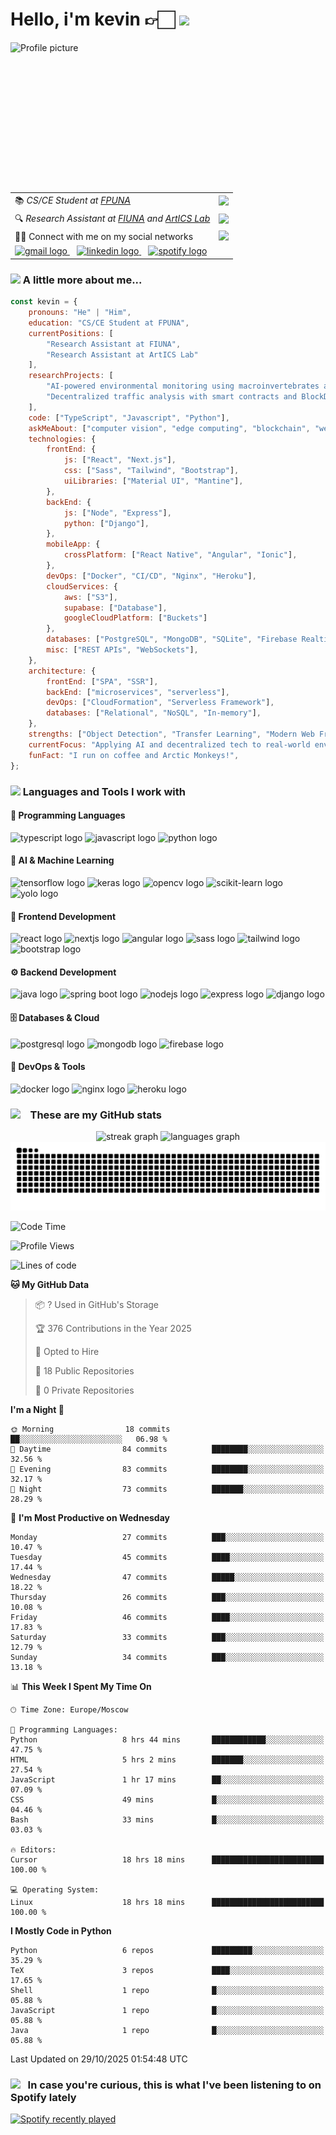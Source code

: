 <h1>Hello, i'm kevin 👉🏻 <img src="https://i.imgur.com/8FPFLWB.gif" style="width: auto; height: 100px; object-fit: cover;""></h1>
<div>
    <img style="width: auto; height: 240px; object-fit: cover;" src="https://i.imgur.com/vIHPlnH.jpeg" alt="Profile picture" align="left" />
    <table>
      <tr>
        <td>📚 <em>CS/CE Student at <a href="https://www.pol.una.py/">FPUNA</a></em></td>
        <td><img src="https://i.imgur.com/Q6VLyDp.gif" width="65"></td>
      </tr>
      <tr>
        <td>🔍 <em>Research Assistant at <a href="https://www.ing.una.py/">FIUNA</a> and <a href="http://artics.com.py/">ArtICS Lab</a></em></td>
        <td><img src="https://i.imgur.com/Un3pllA.png" width="65"></td>
      </tr>
      <tr>
        <td>👋🏻 Connect with me on my social networks</td>
        <td><img src="https://i.imgur.com/CkTxoTX.gif" width="65"></td>
      </tr>
      <tr>
        <td colspan="2">
          <a href="mailto:gsmkev@gmail.com">
            <img src="https://img.shields.io/static/v1?message=Gmail&logo=gmail&label=&color=D14836&logoColor=white&labelColor=&style=for-the-badge" height="35" alt="gmail logo" />
          </a>
          &nbsp;&nbsp;
          <a href="https://www.linkedin.com/in/gsmkev">
            <img src="https://img.shields.io/static/v1?message=LinkedIn&logo=linkedin&label=&color=0077B5&logoColor=white&labelColor=&style=for-the-badge" height="35" alt="linkedin logo" />
          </a>
          &nbsp;&nbsp;
          <a href="https://open.spotify.com/user/rlostnjw38yzkrvwq8t3qchym?si=d1673a41fe454606">
            <img src="https://img.shields.io/static/v1?message=Spotify&logo=spotify&label=&color=1DB954&logoColor=white&labelColor=&style=for-the-badge" height="35" alt="spotify logo" />
          </a>
        </td>
      </tr>
    </table>
</div>


### <img src="https://media.giphy.com/media/VgCDAzcKvsR6OM0uWg/giphy.gif" width="50"> A little more about me...  



```javascript
const kevin = {
    pronouns: "He" | "Him",
    education: "CS/CE Student at FPUNA",
    currentPositions: [
        "Research Assistant at FIUNA",
        "Research Assistant at ArtICS Lab"
    ],
    researchProjects: [
        "AI-powered environmental monitoring using macroinvertebrates as bioindicators",
        "Decentralized traffic analysis with smart contracts and BlockDAG"
    ],
    code: ["TypeScript", "Javascript", "Python"],
    askMeAbout: ["computer vision", "edge computing", "blockchain", "web dev", "tech research"],
    technologies: {
        frontEnd: {
            js: ["React", "Next.js"],
            css: ["Sass", "Tailwind", "Bootstrap"],
            uiLibraries: ["Material UI", "Mantine"],
        },
        backEnd: {
            js: ["Node", "Express"],
            python: ["Django"],
        },
        mobileApp: {
            crossPlatform: ["React Native", "Angular", "Ionic"],
        },
        devOps: ["Docker", "CI/CD", "Nginx", "Heroku"],
        cloudServices: {
            aws: ["S3"],
            supabase: ["Database"],
            googleCloudPlatform: ["Buckets"]
        },
        databases: ["PostgreSQL", "MongoDB", "SQLite", "Firebase Realtime DB"],
        misc: ["REST APIs", "WebSockets"],
    },
    architecture: {
        frontEnd: ["SPA", "SSR"],
        backEnd: ["microservices", "serverless"],
        devOps: ["CloudFormation", "Serverless Framework"],
        databases: ["Relational", "NoSQL", "In-memory"],
    },
    strengths: ["Object Detection", "Transfer Learning", "Modern Web Frameworks"],
    currentFocus: "Applying AI and decentralized tech to real-world environmental and mobility challenges",
    funFact: "I run on coffee and Arctic Monkeys!",
};
```

### <img src="https://i.imgur.com/BX84e1Z.gif" width="40">  Languages and Tools I work with 

#### 🐍 Programming Languages
<div>
    <img src="https://img.shields.io/badge/TypeScript-007ACC?style=for-the-badge&logo=typescript&logoColor=white" height="30" alt="typescript logo"  />
    <img src="https://img.shields.io/badge/JavaScript-F7DF1E?style=for-the-badge&logo=javascript&logoColor=black" height="30" alt="javascript logo"  />
    <img src="https://img.shields.io/badge/Python-3776AB?style=for-the-badge&logo=python&logoColor=white" height="30" alt="python logo"  />
</div>

#### 🤖 AI & Machine Learning
<div>
    <img src="https://img.shields.io/badge/TensorFlow-FF6F00?style=for-the-badge&logo=tensorflow&logoColor=white" height="30" alt="tensorflow logo"  />
    <img src="https://img.shields.io/badge/Keras-D00000?style=for-the-badge&logo=keras&logoColor=white" height="30" alt="keras logo"  />
    <img src="https://img.shields.io/badge/OpenCV-5C3EE8?style=for-the-badge&logo=opencv&logoColor=white" height="30" alt="opencv logo"  />
    <img src="https://img.shields.io/badge/scikit_learn-F7931E?style=for-the-badge&logo=scikit-learn&logoColor=white" height="30" alt="scikit-learn logo"  />
    <img src="https://img.shields.io/badge/YOLO-00FFFF?style=for-the-badge&logo=yolo&logoColor=black" height="30" alt="yolo logo"  />
</div>

#### 🎨 Frontend Development
<div>
    <img src="https://img.shields.io/badge/React-20232A?style=for-the-badge&logo=react&logoColor=61DAFB" height="30" alt="react logo"  />
    <img src="https://img.shields.io/badge/Next.js-000000?style=for-the-badge&logo=next.js&logoColor=white" height="30" alt="nextjs logo"  />
    <img src="https://img.shields.io/badge/Angular-DD0031?style=for-the-badge&logo=angular&logoColor=white" height="30" alt="angular logo"  />
    <img src="https://img.shields.io/badge/Sass-CC6699?style=for-the-badge&logo=sass&logoColor=white" height="30" alt="sass logo"  />
    <img src="https://img.shields.io/badge/Tailwind_CSS-38B2AC?style=for-the-badge&logo=tailwind-css&logoColor=white" height="30" alt="tailwind logo"  />
    <img src="https://img.shields.io/badge/Bootstrap-563D7C?style=for-the-badge&logo=bootstrap&logoColor=white" height="30" alt="bootstrap logo"  />
</div>

#### ⚙️ Backend Development
<div>
    <img src="https://img.shields.io/badge/Java-ED8B00?style=for-the-badge&logo=openjdk&logoColor=white" height="30" alt="java logo"  />
    <img src="https://img.shields.io/badge/Spring_Boot-6DB33F?style=for-the-badge&logo=spring-boot&logoColor=white" height="30" alt="spring boot logo"  />
    <img src="https://img.shields.io/badge/Node.js-43853D?style=for-the-badge&logo=node.js&logoColor=white" height="30" alt="nodejs logo"  />
    <img src="https://img.shields.io/badge/Express.js-404D59?style=for-the-badge&logo=express&logoColor=white" height="30" alt="express logo"  />
    <img src="https://img.shields.io/badge/Django-092E20?style=for-the-badge&logo=django&logoColor=white" height="30" alt="django logo"  />
</div>

#### 🗄️ Databases & Cloud
<div>
    <img src="https://img.shields.io/badge/PostgreSQL-316192?style=for-the-badge&logo=postgresql&logoColor=white" height="30" alt="postgresql logo"  />
    <img src="https://img.shields.io/badge/MongoDB-4EA94B?style=for-the-badge&logo=mongodb&logoColor=white" height="30" alt="mongodb logo"  />
    <img src="https://img.shields.io/badge/Firebase-FFCA28?style=for-the-badge&logo=firebase&logoColor=black" height="30" alt="firebase logo"  />
</div>

#### 🚀 DevOps & Tools
<div>
    <img src="https://img.shields.io/badge/Docker-2496ED?style=for-the-badge&logo=docker&logoColor=white" height="30" alt="docker logo"  />
    <img src="https://img.shields.io/badge/NGINX-009639?style=for-the-badge&logo=nginx&logoColor=white" height="30" alt="nginx logo"  />
    <img src="https://img.shields.io/badge/Heroku-430098?style=for-the-badge&logo=heroku&logoColor=white" height="30" alt="heroku logo"  />
</div>


### <img src="https://i.imgur.com/0VNhedE.gif" width="50"> &nbsp;&nbsp; These are my GitHub stats 

<p align="center">
    <img src="https://streak-stats.demolab.com?user=gsmkev&locale=en&mode=daily&theme=rose_pine&hide_border=true&border_radius=5" height="150" alt="streak graph" />
    <img src="https://github-readme-stats.vercel.app/api/top-langs?username=gsmkev&locale=en&hide_title=false&layout=compact&card_width=320&langs_count=5&theme=rose_pine&hide_border=true" height="150" alt="languages graph" />
    <img src="https://raw.githubusercontent.com/gsmkev/gsmkev/output/snake.svg" alt="Snake animation" />
</p>

<!--START_SECTION:waka-->
![Code Time](http://img.shields.io/badge/Code%20Time-448%20hrs%202%20mins-blue)

![Profile Views](http://img.shields.io/badge/Profile%20Views-0-blue)

![Lines of code](https://img.shields.io/badge/From%20Hello%20World%20I%27ve%20Written-158.1%20thousand%20lines%20of%20code-blue)

**🐱 My GitHub Data** 

> 📦 ? Used in GitHub's Storage 
 > 
> 🏆 376 Contributions in the Year 2025
 > 
> 💼 Opted to Hire
 > 
> 📜 18 Public Repositories 
 > 
> 🔑 0 Private Repositories 
 > 
**I'm a Night 🦉** 

```text
🌞 Morning                18 commits          ██░░░░░░░░░░░░░░░░░░░░░░░   06.98 % 
🌆 Daytime                84 commits          ████████░░░░░░░░░░░░░░░░░   32.56 % 
🌃 Evening                83 commits          ████████░░░░░░░░░░░░░░░░░   32.17 % 
🌙 Night                  73 commits          ███████░░░░░░░░░░░░░░░░░░   28.29 % 
```
📅 **I'm Most Productive on Wednesday** 

```text
Monday                   27 commits          ███░░░░░░░░░░░░░░░░░░░░░░   10.47 % 
Tuesday                  45 commits          ████░░░░░░░░░░░░░░░░░░░░░   17.44 % 
Wednesday                47 commits          █████░░░░░░░░░░░░░░░░░░░░   18.22 % 
Thursday                 26 commits          ███░░░░░░░░░░░░░░░░░░░░░░   10.08 % 
Friday                   46 commits          ████░░░░░░░░░░░░░░░░░░░░░   17.83 % 
Saturday                 33 commits          ███░░░░░░░░░░░░░░░░░░░░░░   12.79 % 
Sunday                   34 commits          ███░░░░░░░░░░░░░░░░░░░░░░   13.18 % 
```


📊 **This Week I Spent My Time On** 

```text
🕑︎ Time Zone: Europe/Moscow

💬 Programming Languages: 
Python                   8 hrs 44 mins       ████████████░░░░░░░░░░░░░   47.75 % 
HTML                     5 hrs 2 mins        ███████░░░░░░░░░░░░░░░░░░   27.54 % 
JavaScript               1 hr 17 mins        ██░░░░░░░░░░░░░░░░░░░░░░░   07.09 % 
CSS                      49 mins             █░░░░░░░░░░░░░░░░░░░░░░░░   04.46 % 
Bash                     33 mins             █░░░░░░░░░░░░░░░░░░░░░░░░   03.03 % 

🔥 Editors: 
Cursor                   18 hrs 18 mins      █████████████████████████   100.00 % 

💻 Operating System: 
Linux                    18 hrs 18 mins      █████████████████████████   100.00 % 
```

**I Mostly Code in Python** 

```text
Python                   6 repos             █████████░░░░░░░░░░░░░░░░   35.29 % 
TeX                      3 repos             ████░░░░░░░░░░░░░░░░░░░░░   17.65 % 
Shell                    1 repo              █░░░░░░░░░░░░░░░░░░░░░░░░   05.88 % 
JavaScript               1 repo              █░░░░░░░░░░░░░░░░░░░░░░░░   05.88 % 
Java                     1 repo              █░░░░░░░░░░░░░░░░░░░░░░░░   05.88 % 
```




 Last Updated on 29/10/2025 01:54:48 UTC
<!--END_SECTION:waka-->

### <img src="https://i.imgur.com/VthIaPB.gif" width="50"> &nbsp;&nbsp;In case you're curious, this is what I've been listening to on Spotify lately 

<a href="https://open.spotify.com/user/rlostnjw38yzkrvwq8t3qchym">
    <img src="https://spotify-recently-played-readme.vercel.app/api?user=rlostnjw38yzkrvwq8t3qchym&count=5&unique=true" alt="Spotify recently played"  />
</a>
